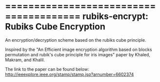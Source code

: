 =======================================
rubiks-encrypt: Rubiks Cube Encryption
=======================================

An encryption/decryption scheme based on the rubiks cube principle.

Inspired by the "An Efficient image encryption algorithm based on blocks permutation and rubik's cube principle for iris images" paper by Khaled, Makram, and Khalil.

The link to the paper can be found below:
http://ieeexplore.ieee.org/stamp/stamp.jsp?arnumber=6602374

